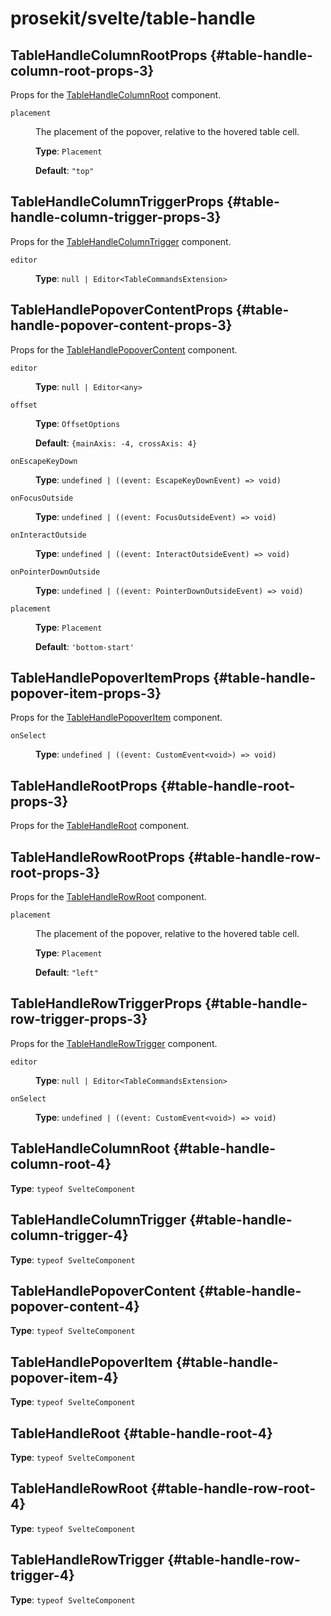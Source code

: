 # prosekit/svelte/table-handle

## TableHandleColumnRootProps {#table-handle-column-root-props-3}

Props for the [TableHandleColumnRoot](table-handle.md#table-handle-column-root-4) component.

<dl>

<dt>

`placement`

</dt>

<dd>

The placement of the popover, relative to the hovered table cell.

**Type**: `Placement`

**Default**: `"top"`

</dd>

</dl>

## TableHandleColumnTriggerProps {#table-handle-column-trigger-props-3}

Props for the [TableHandleColumnTrigger](table-handle.md#table-handle-column-trigger-4) component.

<dl>

<dt>

`editor`

</dt>

<dd>

**Type**: `null | Editor<TableCommandsExtension>`

</dd>

</dl>

## TableHandlePopoverContentProps {#table-handle-popover-content-props-3}

Props for the [TableHandlePopoverContent](table-handle.md#table-handle-popover-content-4) component.

<dl>

<dt>

`editor`

</dt>

<dd>

**Type**: `null | Editor<any>`

</dd>

<dt>

`offset`

</dt>

<dd>

**Type**: `OffsetOptions`

**Default**: `{mainAxis: -4, crossAxis: 4}`

</dd>

<dt>

`onEscapeKeyDown`

</dt>

<dd>

**Type**: `undefined | ((event: EscapeKeyDownEvent) => void)`

</dd>

<dt>

`onFocusOutside`

</dt>

<dd>

**Type**: `undefined | ((event: FocusOutsideEvent) => void)`

</dd>

<dt>

`onInteractOutside`

</dt>

<dd>

**Type**: `undefined | ((event: InteractOutsideEvent) => void)`

</dd>

<dt>

`onPointerDownOutside`

</dt>

<dd>

**Type**: `undefined | ((event: PointerDownOutsideEvent) => void)`

</dd>

<dt>

`placement`

</dt>

<dd>

**Type**: `Placement`

**Default**: `'bottom-start'`

</dd>

</dl>

## TableHandlePopoverItemProps {#table-handle-popover-item-props-3}

Props for the [TableHandlePopoverItem](table-handle.md#table-handle-popover-item-4) component.

<dl>

<dt>

`onSelect`

</dt>

<dd>

**Type**: `undefined | ((event: CustomEvent<void>) => void)`

</dd>

</dl>

## TableHandleRootProps {#table-handle-root-props-3}

Props for the [TableHandleRoot](table-handle.md#table-handle-root-4) component.

## TableHandleRowRootProps {#table-handle-row-root-props-3}

Props for the [TableHandleRowRoot](table-handle.md#table-handle-row-root-4) component.

<dl>

<dt>

`placement`

</dt>

<dd>

The placement of the popover, relative to the hovered table cell.

**Type**: `Placement`

**Default**: `"left"`

</dd>

</dl>

## TableHandleRowTriggerProps {#table-handle-row-trigger-props-3}

Props for the [TableHandleRowTrigger](table-handle.md#table-handle-row-trigger-4) component.

<dl>

<dt>

`editor`

</dt>

<dd>

**Type**: `null | Editor<TableCommandsExtension>`

</dd>

<dt>

`onSelect`

</dt>

<dd>

**Type**: `undefined | ((event: CustomEvent<void>) => void)`

</dd>

</dl>

## TableHandleColumnRoot {#table-handle-column-root-4}

**Type**: `typeof SvelteComponent`

## TableHandleColumnTrigger {#table-handle-column-trigger-4}

**Type**: `typeof SvelteComponent`

## TableHandlePopoverContent {#table-handle-popover-content-4}

**Type**: `typeof SvelteComponent`

## TableHandlePopoverItem {#table-handle-popover-item-4}

**Type**: `typeof SvelteComponent`

## TableHandleRoot {#table-handle-root-4}

**Type**: `typeof SvelteComponent`

## TableHandleRowRoot {#table-handle-row-root-4}

**Type**: `typeof SvelteComponent`

## TableHandleRowTrigger {#table-handle-row-trigger-4}

**Type**: `typeof SvelteComponent`
